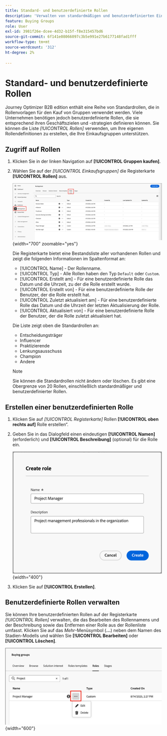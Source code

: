 ```yaml
---
title: Standard- und benutzerdefinierte Rollen
description: 'Verwalten von standardmäßigen und benutzerdefinierten Einkaufsgruppenrollen : Erstellen, bearbeiten und konfigurieren Sie Rollendefinitionen für Ihre Geschäftsanforderungen in Journey Optimizer B2B edition.'
feature: Buying Groups
role: User
exl-id: 3981f26e-dcee-4d32-b15f-f8e315457bd6
source-git-commit: 6f141e08066097c3b5e991e27b6177148fad1fff
workflow-type: tm+mt
source-wordcount: '312'
ht-degree: 2%

---
```


# Standard- und benutzerdefinierte Rollen

Journey Optimizer B2B edition enthält eine Reihe von Standardrollen, die in Rollenvorlagen für den Kauf von Gruppen verwendet werden. Viele Unternehmen benötigen jedoch benutzerdefinierte Rollen, die sie entsprechend ihren Geschäftszielen und -strategien definieren können. Sie können die Liste _[!UICONTROL Rollen]_ verwenden, um Ihre eigenen Rollendefinitionen zu erstellen, die Ihre Einkaufsgruppen unterstützen.

## Zugriff auf Rollen

1. Klicken Sie in der linken Navigation auf **[!UICONTROL Gruppen kaufen]**.

1. Wählen Sie auf der _[!UICONTROL Einkaufsgruppen]_ die Registerkarte **[!UICONTROL Rollen]** aus.

   ![Registerkarte „Rollen“](./assets/roles-tab.png){width="700" zoomable="yes"}

   Die Registerkarte bietet eine Bestandsliste aller vorhandenen Rollen und zeigt die folgenden Informationen im Spaltenformat an:

   * [!UICONTROL Name] - Der Rollenname.
   * [!UICONTROL Typ] - Alle Rollen haben den Typ `Default` oder `Custom`.
   * [!UICONTROL Erstellt am] - Für eine benutzerdefinierte Rolle das Datum und die Uhrzeit, zu der die Rolle erstellt wurde.
   * [!UICONTROL Erstellt von] - Für eine benutzerdefinierte Rolle der Benutzer, der die Rolle erstellt hat.
   * [!UICONTROL Zuletzt aktualisiert am] - Für eine benutzerdefinierte Rolle das Datum und die Uhrzeit der letzten Aktualisierung der Rolle.
   * [!UICONTROL Aktualisiert von] - Für eine benutzerdefinierte Rolle der Benutzer, der die Rolle zuletzt aktualisiert hat.

   Die Liste zeigt oben die Standardrollen an:

   * Entscheidungsträger
   * Influencer
   * Praktizierende
   * Lenkungsausschuss
   * Champion
   * Andere

   >[!NOTE]
   >
   >Sie können die Standardrollen nicht ändern oder löschen. Es gibt eine Obergrenze von 20 Rollen, einschließlich standardmäßiger und benutzerdefinierter Rollen.

## Erstellen einer benutzerdefinierten Rolle

1. Klicken Sie auf _[!UICONTROL Registerkarte]_ Rollen **[!UICONTROL oben rechts auf]** Rolle erstellen“.

1. Geben Sie in das Dialogfeld einen eindeutigen **[!UICONTROL Namen]** (erforderlich) und **[!UICONTROL Beschreibung]** (optional) für die Rolle ein.

   ![Dialogfeld „Rolle erstellen“](./assets/roles-create-dialog.png){width="400"}

1. Klicken Sie auf **[!UICONTROL Erstellen]**.

## Benutzerdefinierte Rollen verwalten

Sie können Ihre benutzerdefinierten Rollen auf der Registerkarte _[!UICONTROL Rollen]_ verwalten, die das Bearbeiten des Rollennamens und der Beschreibung sowie das Entfernen einer Rolle aus der Rollenliste umfasst. Klicken Sie auf das _Mehr_-Menüsymbol (**…**) neben dem Namen des Stadien-Modells und wählen Sie **[!UICONTROL Bearbeiten]** oder **[!UICONTROL Löschen]**.

![Benutzerdefinierte Rolle bearbeiten oder löschen](./assets/roles-more-menu.png){width="600"}
